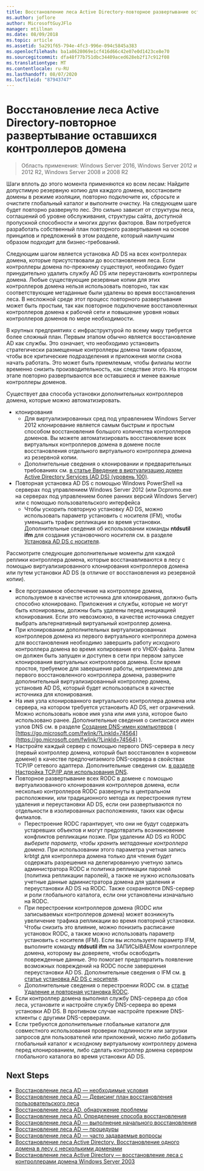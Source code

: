 ```yaml
---
title: Восстановление леса Active Directory-повторное развертывание оставшихся контроллеров домена
ms.author: joflore
author: MicrosoftGuyJFlo
manager: mtillman
ms.date: 08/09/2018
ms.topic: article
ms.assetid: 5a291f65-794e-4fc3-996e-094c5845a383
ms.openlocfilehash: ba1a8628069e1cf416d66c42e07e0d1423ce8e70
ms.sourcegitcommit: dfa48f77b751dbc34409aced628eb2f17c912f08
ms.translationtype: MT
ms.contentlocale: ru-RU
ms.lasthandoff: 08/07/2020
ms.locfileid: "87943747"
---
```

# <a name="ad-forest-recovery---redeploy-remaining-dcs"></a>Восстановление леса Active Directory-повторное развертывание оставшихся контроллеров домена

>Область применения: Windows Server 2016, Windows Server 2012 и 2012 R2, Windows Server 2008 и 2008 R2

Шаги вплоть до этого момента применяются ко всем лесам: Найдите допустимую резервную копию для каждого домена, восстановите домены в режиме изоляции, повторно подключите их, сбросьте и очистите глобальный каталог и выполните очистку. На следующем шаге будет повторно развернуто лес. Это сильно зависит от структуры леса, соглашений об уровне обслуживания, структуры сайта, доступной пропускной способности и многих других факторов. Вам потребуется разработать собственный план повторного развертывания на основе принципов и предложений в этом разделе, который наилучшим образом подходит для бизнес-требований.

Следующим шагом является установка AD DS на всех контроллерах домена, которые присутствовали до восстановления леса. Если контроллеры домена по-прежнему существуют, необходимо будет принудительно удалить службу AD DS или переустановить контроллеры домена. Любые существующие резервные копии для этих контроллеров домена нельзя использовать повторно, так как соответствующие метаданные были удалены во время восстановления леса. В несложной среде этот процесс повторного развертывания может быть простым, так как повторное подключение восстановленных контроллеров домена к рабочей сети и повышение уровня новых контроллеров доменов по мере необходимости.

В крупных предприятиях с инфраструктурой по всему миру требуется более сложный план. Первым этапом обычно является восстановление AD как службы. Это означает, что необходимо установить стратегически размещенные контроллеры домена таким образом, чтобы все критические подразделения и приложения могли снова начать работать. Это может быть приемлемым, чтобы филиалы могли временно снизить производительность, как следствие этого. На втором этапе повторно развертываются все оставшиеся и менее важные контроллеры доменов.

 Существует два способа установки дополнительных контроллеров домена, которые можно автоматизировать.

- клонирования
   - Для виртуализированных сред под управлением Windows Server 2012 клонирование является самым быстрым и простым способом восстановления большого количества контроллеров доменов. Вы можете автоматизировать восстановление всех виртуальных контроллеров домена в домене после восстановления отдельного виртуального контроллера домена из резервной копии.
   - Дополнительные сведения о клонировании и предварительных требованиях см. [в статье Введение в виртуализацию домен Active Directory Services (AD DS) (уровень 100)](./managing-rid-issuance.md).
- Повторная установка AD DS с помощью Windows PowerShell на серверах под управлением Windows Server 2012 (или Dcpromo.exe на серверах под управлением более ранних версий Windows Server) или с помощью пользовательского интерфейса
   - Чтобы ускорить повторную установку AD DS, можно использовать параметр установить с носителя (IFM), чтобы уменьшить трафик репликации во время установки. Дополнительные сведения об использовании команды **ntdsutil ifm** для создания установочного носителя см. в разделе [Установка AD DS с носителя](./managing-rid-issuance.md).

Рассмотрите следующие дополнительные моменты для каждой реплики контроллера домена, которые восстанавливаются в лесу с помощью виртуализированного клонирования контроллеров домена или путем установки AD DS (в отличие от восстановления из резервной копии).

- Все программное обеспечение на контроллере домена, используемое в качестве источника для клонирования, должно быть способно клонировано. Приложения и службы, которые не могут быть клонированы, должны быть удалены перед инициацией клонирования. Если это невозможно, в качестве источника следует выбрать альтернативный виртуальный контроллер домена.
- При клонировании дополнительных виртуализированных контроллеров домена из первого виртуального контроллера домена для восстановления необходимо завершить работу исходного контроллера домена во время копирования его VHDX-файла. Затем он должен быть запущен и доступен в сети при первом запуске клонирования виртуальных контроллеров домена. Если время простоя, требуемое для завершения работы, неприемлемо для первого восстановленного контроллера домена, разверните дополнительный виртуализированный контроллер домена, установив AD DS, который будет использоваться в качестве источника для клонирования.
- На имя узла клонированного виртуального контроллера домена или сервера, на котором требуется установить AD DS, нет ограничений. Можно использовать новое имя узла или имя узла, которое было использовано ранее. Дополнительные сведения о синтаксисе имен узлов DNS см. в разделе [Создание DNS-имен компьютеров](/previous-versions/windows/it-pro/windows-server-2003/cc785282(v=ws.10)) ( [https://go.microsoft.com/fwlink/?LinkId=74564](https://go.microsoft.com/fwlink/?LinkId=74564) ).
- Настройте каждый сервер с помощью первого DNS-сервера в лесу (первый контроллер домена, который был восстановлен в корневом домене) в качестве предпочитаемого DNS-сервера в свойствах TCP/IP сетевого адаптера. Дополнительные сведения см. [в разделе Настройка TCP/IP для использования DNS](/previous-versions/windows/it-pro/windows-server-2003/cc779282(v=ws.10)).
- Повторное развертывание всех RODC в домене с помощью виртуализованного клонирования контроллеров домена, если несколько контроллеров RODC развернуты в центральном расположении, или традиционного метода их перестроения путем удаления и переустановки AD DS, если они развертываются по отдельности в изолированных расположениях, таких как офисы филиалов.
   - Перестроение RODC гарантирует, что они не будут содержать устаревших объектов и могут предотвратить возникновение конфликтов репликации позже. При удалении AD DS из RODC *выберите параметр, чтобы хранить метаданные контроллера домена*. При использовании этого параметра учетная запись krbtgt для контроллера домена только для чтения будет содержать разрешения на делегированную учетную запись администратора RODC и политика репликации паролей (политика репликации паролей), а также не нужно использовать учетные данные администратора домена для удаления и переустановки AD DS на RODC. Также сохраняются DNS-сервер и роли глобального каталога, если они установлены изначально на RODC.
   - При перестроении контроллеров домена (RODC или записываемых контроллеров домена) может возникнуть увеличение трафика репликации во время повторной установки. Чтобы снизить это влияние, можно понизить расписание установок RODC, а также можно использовать параметр установить с носителя (IFM). Если вы используете параметр IFM, выполните команду **ntdsutil ifm** на ЗАПИСЫВАЕМом контроллере домена, которому вы доверяете, чтобы освободить поврежденные данные. Это помогает предотвратить появление возможных повреждений на RODC после завершения переустановки AD DS. Дополнительные сведения о IFM см. [в статье установка AD DS с носителя](./managing-rid-issuance.md).
   - Дополнительные сведения о перестроении RODC см. в [статье Удаление и повторная установка RODC](/previous-versions/windows/it-pro/windows-server-2003/cc779282(v=ws.10)).
- Если контроллер домена выполнял службу DNS-сервера до сбоя леса, установите и настройте службу DNS-сервера во время установки AD DS. В противном случае настройте прежние DNS-клиенты с другими DNS-серверами.
- Если требуются дополнительные глобальные каталоги для совместного использования проверки подлинности или загрузки запросов для пользователей или приложений, можно либо добавить глобальный каталог к исходному виртуальному контроллеру домена перед клонированием, либо сделать контроллер домена сервером глобального каталога во время установки AD DS.

## <a name="next-steps"></a>Next Steps

- [Восстановление леса AD — необходимые условия](AD-Forest-Recovery-Prerequisties.md)
- [Восстановление леса AD — Девисинг план восстановления пользовательского леса](AD-Forest-Recovery-Devising-a-Plan.md)
- [Восстановление леса AD. обнаружение проблемы](AD-Forest-Recovery-Identify-the-Problem.md)
- [Восстановление леса AD. Определение способа восстановления](AD-Forest-Recovery-Determine-how-to-Recover.md)
- [Восстановление леса AD — выполнение начального восстановления](AD-Forest-Recovery-Perform-initial-recovery.md)
- [Восстановление леса AD — процедуры](AD-Forest-Recovery-Procedures.md)
- [Восстановление леса AD — часто задаваемые вопросы](AD-Forest-Recovery-FAQ.md)
- [Восстановление леса Active Directory. Восстановление одного домена в лесу с несколькими доменами](AD-Forest-Recovery-Single-Domain-in-Multidomain-Recovery.md)
- [Восстановление леса Active Directory — восстановление леса с контроллерами домена Windows Server 2003](AD-Forest-Recovery-Windows-Server-2003.md)
